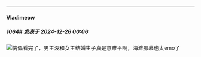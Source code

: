 ﻿
*****

####  Vladimeow  
##### 1064#       发表于 2024-12-26 00:06

<img src="https://static.saraba1st.com/image/smiley/face2017/001.png" referrerpolicy="no-referrer">傀儡看完了，男主没和女主结婚生子真是意难平啊，海滩那幕也太emo了


